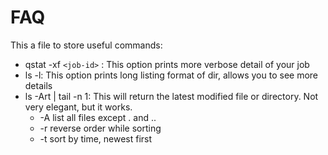 # FAQ

This a file to store useful commands:
 - qstat -xf `<job-id>` : This option prints more verbose detail of your job
 - ls -l: This option prints long listing format of dir, allows you to see more details
 - ls -Art | tail -n 1: This will return the latest modified file or directory. Not very elegant, but it works.
    + -A list all files except . and ..
    + -r reverse order while sorting
    + -t sort by time, newest first